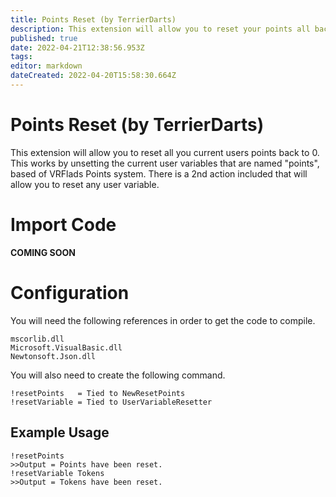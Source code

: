 ```yaml
---
title: Points Reset (by TerrierDarts)
description: This extension will allow you to reset your points all back to zero if you so wish.
published: true
date: 2022-04-21T12:38:56.953Z
tags: 
editor: markdown
dateCreated: 2022-04-20T15:58:30.664Z
---
```


# Points Reset (by TerrierDarts)

This extension will allow you to reset all you current users points back to 0. This works by unsetting the current user variables that are named "points", based of VRFlads Points system. There is a 2nd action included that will allow you to reset any user variable.

# Import Code

**COMING SOON**

# Configuration

You will need the following references in order to get the code to compile.

```
mscorlib.dll
Microsoft.VisualBasic.dll
Newtonsoft.Json.dll
```

You will also need to create the following command.
```
!resetPoints   = Tied to NewResetPoints
!resetVariable = Tied to UserVariableResetter
```

## Example Usage
```
!resetPoints
>>Output = Points have been reset.
!resetVariable Tokens 
>>Output = Tokens have been reset.
```
